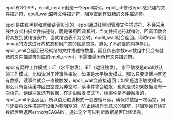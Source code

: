 epoll有3个API，epoll_cerate创建一个epoll实例，epoll_ctl修改epoll感兴趣的文件描述符，epoll_wait监听文件描述符，阻塞直到有就绪的文件描述符。

epoll是由红黑树和就绪链表实现的，epoll通过红黑树管理文件描述符，不会采用线性方式扫描文件描述符，而是采用回调机制，当文件描述符就绪时，回调函数会将其放到就绪链表中，当就绪链表不为空时，epoll_wait就会返回。同时epoll采用mmap的方式进行内核态和用户态的信息交换，避免了不必要的内存拷贝。epoll_wait会返回已经就绪的文件描述符数量，而且传出参数evs数组中只会有就绪的文件描述符对应的epoll_event，不需要遍历所有文件描述符。

epoll有两种工作模式：LT（水平触发），ET（边沿触发）。
水平触发是epoll默认的工作模式，比如说对于读事件来说，如果是水平触发模式，那么只要读缓冲区还有数据，读事件就会一直被触发，epoll_wait会直接返回；如果是边沿触发模式，那么只有当读缓冲区由空变为非空时，读事件才会触发，也就是说如果数据没有一次读完，读缓冲区还有数据，在边沿触发模式下，读事件是不会触发的，epoll_wait不会返回。所以边沿触发模式一般要循环读，确保将数据一次读完，同时还要将文件描述符设置为非阻塞的，防止读操作无意义的阻塞，非阻塞读在读完数据后后返回errno为EAGAIN，通过这个可以判断数据是否已经读完。